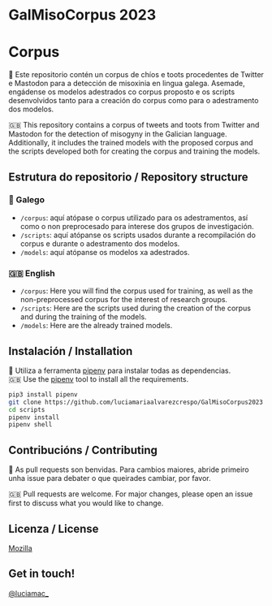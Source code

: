 # GalMisoCorpus 2023

# Corpus

🐙 Este repositorio contén un corpus de chíos e toots procedentes de Twitter e Mastodon para a detección de misoxinia en lingua galega. Asemade, engádense os modelos adestrados co corpus proposto e os scripts desenvolvidos tanto para a creación do corpus como para o adestramento dos modelos.  

🇬🇧 This repository contains a corpus of tweets and toots from Twitter and Mastodon for the detection of misogyny in the Galician language. Additionally, it includes the trained models with the proposed corpus and the scripts developed both for creating the corpus and training the models.

## Estrutura do repositorio / Repository structure

### 🐙 Galego

- `/corpus`: aquí atópase o corpus utilizado para os adestramentos, así como o non preprocesado para interese dos grupos de investigación.
- `/scripts`: aquí atópanse os scripts usados durante a recompilación do corpus e durante o adestramento dos modelos.
- `/models`: aquí atópanse os modelos xa adestrados.

### 🇬🇧 English

- `/corpus`: Here you will find the corpus used for training, as well as the non-preprocessed corpus for the interest of research groups.
- `/scripts`: Here are the scripts used during the creation of the corpus and during the training of the models.
- `/models`: Here are the already trained models.

## Instalación / Installation
🐙 Utiliza a ferramenta [pipenv](https://pipenv-es.readthedocs.io/es/stable/) para instalar todas as dependencias.  
🇬🇧 Use the [pipenv](https://pipenv-es.readthedocs.io/es/stable/) tool to install all the requirements.   

```bash
pip3 install pipenv
git clone https://github.com/luciamariaalvarezcrespo/GalMisoCorpus2023
cd scripts
pipenv install
pipenv shell
```

## Contribucións / Contributing
🐙 As pull requests son benvidas. Para cambios maiores, abride primeiro unha issue para debater o que queirades cambiar, por favor.  

🇬🇧 Pull requests are welcome. For major changes, please open an issue first to discuss what you would like to change.

## Licenza / License
[Mozilla](https://github.com/luciamariaalvarezcrespo/GalMisoCorpus2023/blob/main/LICENSE)

## Get in touch! 
[@luciamac_](https://www.twitter.com/luciamac_)
